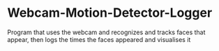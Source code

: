 # Webcam-Motion-Detector-Logger
Program that uses the webcam and recognizes and tracks faces that appear, then logs the times the faces appeared and visualises it
